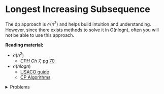 # Longest Increasing Subsequence
The dp approach is $\mathcal{O}(n^2)$ and helps build intuition and understanding. However, since there exists methods to solve it in O(nlogn), often you will not be able to use this approach.

**Reading material:**
* $\mathcal{O}(n^2)$
    * *CPH Ch 7,* pg [70](https://cses.fi/book/book.pdf#page=80)
* $\mathcal{O}(nlogn)$
    * [USACO guide](https://usaco.guide/gold/lis?lang=cpp)
    * [CP Algorithms](https://cp-algorithms.com/sequences/longest_increasing_subsequence.html)

<details>
<summary>Problems</summary>
<ul>
    <li><a href="https://leetcode.com/problems/longest-increasing-subsequence/">Leetcode 300 Longest Increasing Subsequence</a></li>
    <li><a href="https://codeforces.com/contest/269/problem/B">CF 269 B Greenhouse Effect</a></li>
    <li><a href="https://www.spoj.com/problems/DOSA/">Spoj DOSA - Lalith Dosa</a></li>
    <li><a href="https://codeforces.com/contest/340/problem/D">CF 340 D Bubble Sort Graph</a></li>
    <li><a href="https://www.spoj.com/problems/ALTSEQ/">Spoj ALTSEQ Alternating Sequences</a></li>
    <li><a href="https://codeforces.com/contest/1257/problem/E">CF 1257 E The Contest</a></li>
</ul>
</details>
